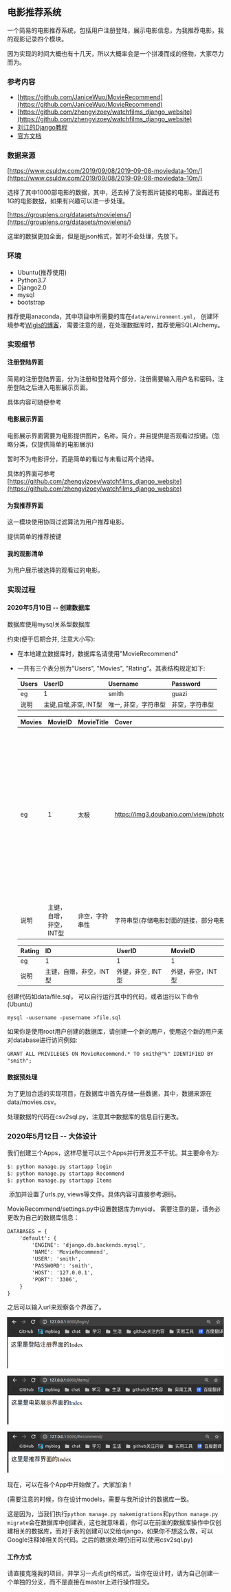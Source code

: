 ## 电影推荐系统

一个简易的电影推荐系统，包括用户注册登陆，展示电影信息，为我推荐电影，我的观影记录四个模块。

因为实现的时间大概也有十几天，所以大概率会是一个拼凑而成的怪物，大家尽力而为。

### 参考内容

* [https://github.com/JaniceWuo/MovieRecommend](https://github.com/JaniceWuo/MovieRecommend)
* [https://github.com/zhengyizoey/watchfilms_django_website](https://github.com/zhengyizoey/watchfilms_django_website)
* [刘江的Django教程](https://www.liujiangblog.com/)
* [官方文档](https://docs.djangoproject.com/zh-hans/3.0/)

### 数据来源

[https://www.csuldw.com/2019/09/08/2019-09-08-moviedata-10m/](https://www.csuldw.com/2019/09/08/2019-09-08-moviedata-10m/)

选择了其中1000部电影的数据，其中，还去掉了没有图片链接的电影。里面还有1G的电影数据，如果有兴趣可以进一步处理。

[https://grouplens.org/datasets/movielens/](https://grouplens.org/datasets/movielens/)

这里的数据更加全面，但是是json格式，暂时不会处理，先放下。

### 环境

* Ubuntu(推荐使用)
* Python3.7
* Django2.0
* mysql
* bootstrap

推荐使用anaconda，其中项目中所需要的库在`data/environment.yml`， 创建环境参考[Wlgls的博客]([https://wlgls.github.io/posts/Conda%E5%9F%BA%E6%9C%AC%E4%BD%BF%E7%94%A8#%E5%85%B1%E4%BA%AB%E7%8E%AF%E5%A2%83](https://wlgls.github.io/posts/Conda基本使用#共享环境))， 需要注意的是，在处理数据库时，推荐使用SQLAlchemy。

###  实现细节

#### 注册登陆界面

简易的注册登陆界面，分为注册和登陆两个部分，注册需要输入用户名和密码，注册登陆之后进入电影展示页面。

具体内容可随便参考

#### 电影展示界面

电影展示界面需要为电影提供图片，名称，简介，并且提供是否观看过按键。(忽略分类，仅提供简单的电影展示)

暂时不为电影评分，而是简单的看过与未看过两个选择。

具体的界面可参考[https://github.com/zhengyizoey/watchfilms_django_website](https://github.com/zhengyizoey/watchfilms_django_website)

#### 为我推荐界面

这一模块使用协同过滤算法为用户推荐电影。

提供简单的推荐按键

#### 我的观影清单

为用户展示被选择的观看过的电影。

### 实现过程

#### 2020年5月10日 -- 创建数据库

数据库使用mysql关系型数据库

约束(便于后期合并, 注意大小写):

* 在本地建立数据库时，数据库名请使用"MovieRecommend"

* 一共有三个表分别为"Users", "Movies", "Rating"。其表结构规定如下:

  | Users | UserID                | Username             | Password       |
  | :---- | --------------------- | -------------------- | -------------- |
  | eg    | 1                     | smith                | guazi          |
  | 说明  | 主键,自增,非空, INT型 | 唯一, 非空，字符串型 | 非空，字符串型 |

  | Movies | MovieID                 | MovieTitle     | Cover                                                        | StoryLine                                                    |
  | ------ | ----------------------- | -------------- | ------------------------------------------------------------ | ------------------------------------------------------------ |
  | eg     | 1                       | 太极           | https://img3.doubanio.com/view/photo/s_ratio_poster/public/p1833562883.jpg | 周星驰在片中饰演一名隐姓埋名的太极宗师，他移居美国在唐人街打工洗盘子，为了保护受暴徒威胁的同胞们，他挺身而出，此后创办了武术学校将他的一身好功夫传授给他人。 |
  | 说明   | 主键，自增，非空，INT型 | 非空，字符串性 | 字符串型(存储电影封面的链接，部分电影无封面，需要处理)       | 非空，字符串型                                               |

  | Rating | ID                      | UserID             | MovieID           |
  | ------ | ----------------------- | ------------------ | ----------------- |
  | eg     | 1                       | 1                  | 1                 |
  | 说明   | 主键，自赠，非空，INT型 | 外键，非空 , INT型 | 外键，非空，INT型 |

创建代码如data/file.sql， 可以自行运行其中的代码，或者运行以下命令(Ubuntu)

```
mysql -uusername -pusername >file.sql
```

如果你是使用root用户创建的数据库，请创建一个新的用户，使用这个新的用户来对database进行访问例如:

```
GRANT ALL PRIVILEGES ON MovieRecommend.* TO smith@"%" IDENTIFIED BY "smith"; 
```

#### 数据预处理

为了更加合适的实现项目，在数据库中首先存储一些数据，其中，数据来源在data/movies.csv。

处理数据的代码在csv2sql.py，注意其中数据库的信息自行更改。

### 2020年5月12日 -- 大体设计

我们创建三个Apps，这样尽量可以三个Apps并行开发互不干扰。其主要命令为:

```
$: python manage.py startapp login
$: python manage.py startapp Recommend
$: python manage.py startapp Items
```

​	添加并设置了urls.py, views等文件。具体内容可直接参考源码。

MovieRecommend/settings.py中设置数据库为mysql， 需要注意的是，请务必更改为自己的数据库信息：

```
DATABASES = {
    'default': {
        'ENGINE': 'django.db.backends.mysql',
        'NAME': 'MovieRecommend',
        'USER': 'smith',
        'PASSWORD': 'smith',
        'HOST': '127.0.0.1',
        'PORT': '3306',
    }
}
```

之后可以输入url来观察各个界面了。

![image-20200512121831748](Img/image-20200512121831748.png)

![image-20200512121915570](Img/image-20200512121915570.png)

![image-20200512121930646](Img/image-20200512121930646.png)

现在，可以在各个App中开始做了。大家加油！

(需要注意的时候，你在设计models，需要与我所设计的数据库一致。

这是因为，当我们执行`python manage.py makemigrations`和`python manage.py migrate`会在数据库中创建表，这也就意味着，你可以在前面的数据库操作中仅创建相关的数据库，而对于表的创建可以交给django，如果你不想这么做，可以Google注释掉相关的代码。之后的数据处理仍旧可以使用csv2sql.py)

#### 工作方式

请直接克隆我的项目，并学习一点点git的格式，当你在设计时，请为自己创建一个单独的分支，而不是直接在master上进行操作提交。
